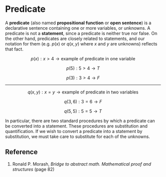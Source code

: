 # Predicate

A **predicate** (also named **propositional function** or **open sentence**) is a declarative sentence containing one or more variables, or unknowns. A predicate is not a **statement**, since a predicate is neither true nor false. On the other hand, predicates are closely related to statements, and our notation for them (e.g. $p(x)$ or $q(x, y)$ where $x$ and $y$ are unknowns) reflects that fact.

$$
p(x): x \gt 4 \rightarrow \text{example of predicate in one variable}
$$

$$
p(5): 5 \gt 4 \rightarrow T
$$

$$
p(3): 3 \gt 4 \rightarrow F
$$

----

$$
q(x, y): x = y \rightarrow \text{example of predicate in two variables}
$$

$$
q(3, 6): 3 = 6 \rightarrow F
$$

$$
q(5, 5): 5 = 5 \rightarrow T
$$

In particular, there are two standard procedures by which a predicate can be converted into a statement. These procedures are substitution and quantification. If we wish to convert a predicate into a statement by substitution, we must take care to substitute for each of the unknowns.

## Reference

1. Ronald P. Morash, *Bridge to abstract math. Mathematical proof and structures* (page 82)